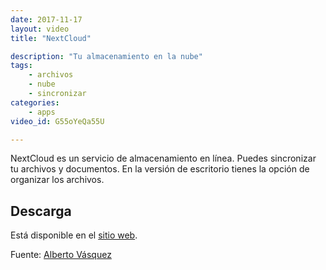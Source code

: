 ```yaml
---
date: 2017-11-17
layout: video
title: "NextCloud"

description: "Tu almacenamiento en la nube"
tags:
    - archivos
    - nube
    - sincronizar
categories:
    - apps
video_id: G55oYeQa55U

---
```

<!--more-->

NextCloud es un servicio de almacenamiento en línea. Puedes sincronizar tu archivos y documentos. En la versión de escritorio tienes la opción de organizar los archivos.

## Descarga

Está disponible en el [sitio web](https://nextcloud.com/install/#install-clients).


Fuente: [Alberto Vásquez](https://www.youtube.com/channel/UCGfNr7wn8ceIrTwslLePyew)
